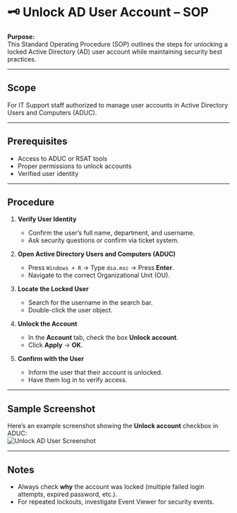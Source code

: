 # 🗝 Unlock AD User Account – SOP

**Purpose:**  
This Standard Operating Procedure (SOP) outlines the steps for unlocking a locked Active Directory (AD) user account while maintaining security best practices.

---

## **Scope**
For IT Support staff authorized to manage user accounts in Active Directory Users and Computers (ADUC).

---

## **Prerequisites**
- Access to ADUC or RSAT tools
- Proper permissions to unlock accounts
- Verified user identity

---

## **Procedure**
1. **Verify User Identity**
   - Confirm the user’s full name, department, and username.
   - Ask security questions or confirm via ticket system.

2. **Open Active Directory Users and Computers (ADUC)**
   - Press `Windows + R` → Type `dsa.msc` → Press **Enter**.
   - Navigate to the correct Organizational Unit (OU).

3. **Locate the Locked User**
   - Search for the username in the search bar.
   - Double-click the user object.

4. **Unlock the Account**
   - In the **Account** tab, check the box **Unlock account**.
   - Click **Apply** → **OK**.

5. **Confirm with the User**
   - Inform the user that their account is unlocked.
   - Have them log in to verify access.

---

## **Sample Screenshot**
Here’s an example screenshot showing the **Unlock account** checkbox in ADUC:  
![Unlock AD User Screenshot](../screenshots/unlock-ad-user.png)

---

## **Notes**
- Always check **why** the account was locked (multiple failed login attempts, expired password, etc.).
- For repeated lockouts, investigate Event Viewer for security events.
